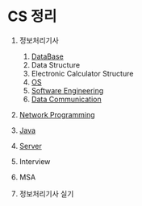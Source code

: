 # CS 정리

1. 정보처리기사

   1. [DataBase](https://github.com/bghgu/CS/tree/master/DataBase)
   2. Data Structure
   3. Electronic Calculator Structure
   4. [OS](https://github.com/bghgu/CS/tree/master/OS)
   5. [Software Engineering](https://github.com/bghgu/CS/tree/master/Software%20Engineering)
   6. [Data Communication](https://github.com/bghgu/CS/tree/master/Data%20Communication)
2. [Network Programming](https://github.com/bghgu/CS/tree/master/Network%20Programming)
3. [Java](https://github.com/bghgu/CS/tree/master/Java)
4. [Server](https://github.com/bghgu/CS/tree/master/Server)
5. Interview
6. MSA
7. 정보처리기사 실기
